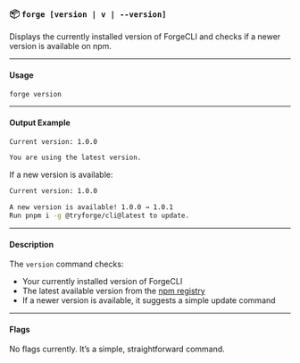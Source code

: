 ### 📦 `forge [version | v | --version]`

Displays the currently installed version of ForgeCLI and checks if a newer
version is available on npm.

---

#### Usage

```bash
forge version
```

---

#### Output Example

```bash
Current version: 1.0.0

You are using the latest version.
```

If a new version is available:

```bash
Current version: 1.0.0

A new version is available! 1.0.0 → 1.0.1
Run pnpm i -g @tryforge/cli@latest to update.
```

---

#### Description

The `version` command checks:

- Your currently installed version of ForgeCLI
- The latest available version from the
  [npm registry](https://www.npmjs.com/package/@tryforge/cli)
- If a newer version is available, it suggests a simple update command

---

#### Flags

No flags currently. It’s a simple, straightforward command.
